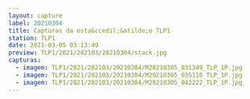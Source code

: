 ```yaml
---
layout: capture
label: 20210304
title: Capturas da esta&ccedil;&atilde;o TLP1
station: TLP1
date: 2021-03-05 03:13:49
preview: TLP1/2021/202103/20210304/stack.jpg
capturas:
  - imagem: TLP1/2021/202103/20210304/M20210305_031349_TLP_1P.jpg
  - imagem: TLP1/2021/202103/20210304/M20210305_035110_TLP_1P.jpg
  - imagem: TLP1/2021/202103/20210304/M20210305_042222_TLP_1P.jpg
---
```

